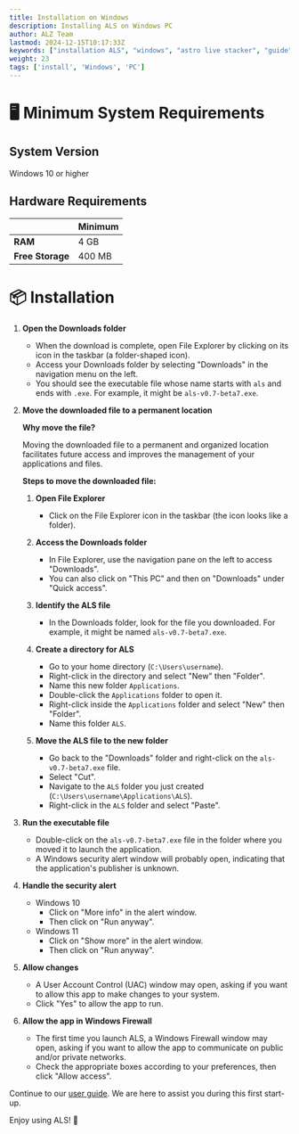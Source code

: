 ```yaml
---
title: Installation on Windows
description: Installing ALS on Windows PC
author: ALZ Team
lastmod: 2024-12-15T10:17:33Z
keywords: ["installation ALS", "windows", "astro live stacker", "guide"]
weight: 23
tags: ['install', 'Windows', 'PC']
---
```


# 🖥️ Minimum System Requirements

## System Version

Windows 10 or higher

## Hardware Requirements
|                    | Minimum |
|--------------------|---------|
| **RAM**            | 4 GB    |
| **Free Storage**   | 400 MB  | 

# 📦 Installation


1. **Open the Downloads folder**
   - When the download is complete, open File Explorer by clicking on its icon in the taskbar (a folder-shaped icon).
   - Access your Downloads folder by selecting "Downloads" in the navigation menu on the left.
   - You should see the executable file whose name starts with `als` and ends with `.exe`. For example, it might be `als-v0.7-beta7.exe`.

2. **Move the downloaded file to a permanent location**

   **Why move the file?**

   Moving the downloaded file to a permanent and organized location facilitates future access and improves the management of your applications and files.

   **Steps to move the downloaded file:**

   1. **Open File Explorer**
      - Click on the File Explorer icon in the taskbar (the icon looks like a folder).

   2. **Access the Downloads folder**
      - In File Explorer, use the navigation pane on the left to access "Downloads".
      - You can also click on "This PC" and then on "Downloads" under "Quick access".

   3. **Identify the ALS file**
      - In the Downloads folder, look for the file you downloaded. For example, it might be named `als-v0.7-beta7.exe`.

   4. **Create a directory for ALS**
      - Go to your home directory (`C:\Users\username`).
      - Right-click in the directory and select "New" then "Folder".
      - Name this new folder `Applications`.
      - Double-click the `Applications` folder to open it.
      - Right-click inside the `Applications` folder and select "New" then "Folder".
      - Name this folder `ALS`.

   5. **Move the ALS file to the new folder**
      - Go back to the "Downloads" folder and right-click on the `als-v0.7-beta7.exe` file.
      - Select "Cut".
      - Navigate to the `ALS` folder you just created (`C:\Users\username\Applications\ALS`).
      - Right-click in the `ALS` folder and select "Paste".

3. **Run the executable file**
   - Double-click on the `als-v0.7-beta7.exe` file in the folder where you moved it to launch the application.
   - A Windows security alert window will probably open, indicating that the application's publisher is unknown.

4. **Handle the security alert**
   - Windows 10
     - Click on "More info" in the alert window.
     - Then click on "Run anyway".
   - Windows 11
     - Click on "Show more" in the alert window.
     - Then click on "Run anyway".

5. **Allow changes**
   - A User Account Control (UAC) window may open, asking if you want to allow this app to make changes to your system.
   - Click "Yes" to allow the app to run.

6. **Allow the app in Windows Firewall**
   - The first time you launch ALS, a Windows Firewall window may open, asking if you want to allow the app to communicate on public and/or private networks.
   - Check the appropriate boxes according to your preferences, then click "Allow access".

Continue to our [user guide](../user-guide/). We are here to assist you during this first start-up.

Enjoy using ALS! 🚀

